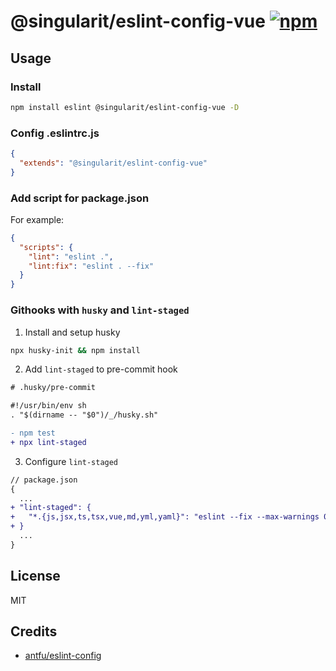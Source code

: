 # @singularit/eslint-config-vue [![npm](https://img.shields.io/npm/v/@singularit/eslint-config-vue?color=a1b858&label=)](https://npmjs.com/package/@singularit/eslint-config-vue)    

## Usage

### Install

```bash
npm install eslint @singularit/eslint-config-vue -D
```

### Config .eslintrc.js

```json
{
  "extends": "@singularit/eslint-config-vue"
}
```

### Add script for package.json

For example:

```json
{
  "scripts": {
    "lint": "eslint .",
    "lint:fix": "eslint . --fix"
  }
}
```

### Githooks with `husky` and `lint-staged`

1. Install and setup husky

```bash
npx husky-init && npm install
```

2. Add `lint-staged` to pre-commit hook

```diff
# .husky/pre-commit

#!/usr/bin/env sh
. "$(dirname -- "$0")/_/husky.sh"

- npm test
+ npx lint-staged
```

3. Configure `lint-staged`

```diff
// package.json
{
  ...
+ "lint-staged": {
+   "*.{js,jsx,ts,tsx,vue,md,yml,yaml}": "eslint --fix --max-warnings 0"
+ }
  ...
}
```

## License

MIT

## Credits

- [antfu/eslint-config](https://github.com/antfu/eslint-config) 